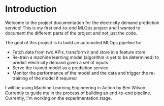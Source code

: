 # Introduction

Welcome to the project documentation for the electricity demand prediction service! This is my first end-to-end MLOps project and I wanted to document the different parts of the project and not just the code.  

The goal of this project is to build an automated MLOps pipeline to:

* Fetch data from two APIs, transform it and store in a feature store
* Re-train a machine learning model (algorithm is yet to be determined) to predict electricity demand given a set of inputs
* Serve the trained model as a prediction service
* Monitor the performance of the model and the data and trigger the re-training of the model if required

I will be using Machine Learning Engineering in Action by Ben Wilson Currently to guide me in the process of building an end-to-end pipeline. Currently, I'm working on the experimentation stage.

